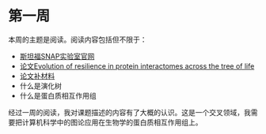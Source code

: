 # 第一周

本周的主题是阅读。阅读内容包括但不限于：

- [斯坦福SNAP实验室官网](http://snap.stanford.edu/index.html)
- [论文Evolution of resilience in protein interactomes across the tree of life](https://www.pnas.org/content/116/10/4426)
- [论文补材料](https://www.pnas.org/content/suppl/2019/02/13/1818013116.DCSupplemental)
- 什么是演化树
- 什么是蛋白质相互作用组

经过一周的阅读，我对课题描述的内容有了大概的认识。这是一个交叉领域，我需要把计算机科学中的图论应用在生物学的蛋白质相互作用组上。


